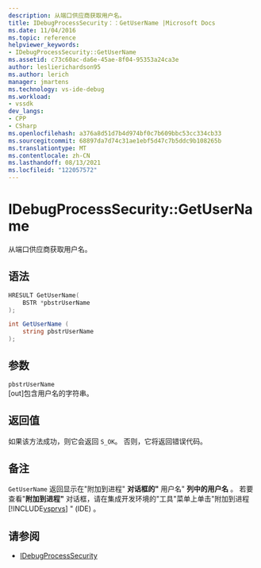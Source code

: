 ```yaml
---
description: 从端口供应商获取用户名。
title: IDebugProcessSecurity：：GetUserName |Microsoft Docs
ms.date: 11/04/2016
ms.topic: reference
helpviewer_keywords:
- IDebugProcessSecurity::GetUserName
ms.assetid: c73c60ac-da6e-45ae-8f04-95353a24ca3e
author: leslierichardson95
ms.author: lerich
manager: jmartens
ms.technology: vs-ide-debug
ms.workload:
- vssdk
dev_langs:
- CPP
- CSharp
ms.openlocfilehash: a376a8d51d7b4d974bf0c7b609bbc53cc334cb33
ms.sourcegitcommit: 68897da7d74c31ae1ebf5d47c7b5ddc9b108265b
ms.translationtype: MT
ms.contentlocale: zh-CN
ms.lasthandoff: 08/13/2021
ms.locfileid: "122057572"
---
```

# <a name="idebugprocesssecuritygetusername"></a>IDebugProcessSecurity::GetUserName
从端口供应商获取用户名。

## <a name="syntax"></a>语法

```cpp
HRESULT GetUserName(
    BSTR *pbstrUserName
);
```

```csharp
int GetUserName (
    string pbstrUserName
);
```

## <a name="parameters"></a>参数
`pbstrUserName`\
[out]包含用户名的字符串。

## <a name="return-value"></a>返回值
 如果该方法成功，则它会返回 `S_OK`。 否则，它将返回错误代码。

## <a name="remarks"></a>备注
 `GetUserName` 返回显示在"附加到进程" **对话框的"** 用户名" **列中的用户名** 。 若要查看"**附加到进程"** 对话框，请在集成开发环境的"工具"菜单上单击"附加到进程 [!INCLUDE[vsprvs](../../../code-quality/includes/vsprvs_md.md)] " (IDE) 。

## <a name="see-also"></a>请参阅
- [IDebugProcessSecurity](../../../extensibility/debugger/reference/idebugprocesssecurity.md)
